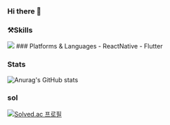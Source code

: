 ### Hi there 👋

### ⚒️Skills
<img src="https://img.shields.io/badge/Android-3DDC84?style=flat-square&logo=Android&logoColor=white"/>
### Platforms & Languages
- ReactNative 
- Flutter

### Stats
![Anurag's GitHub stats](https://github-readme-stats.vercel.app/api?username=dlsrks0631&show_icons=true&theme=radical)

### sol
[![Solved.ac
프로필](http://mazassumnida.wtf/api/v2/generate_badge?boj=dlsrks0631)](https://solved.ac/dlsrks0631)
